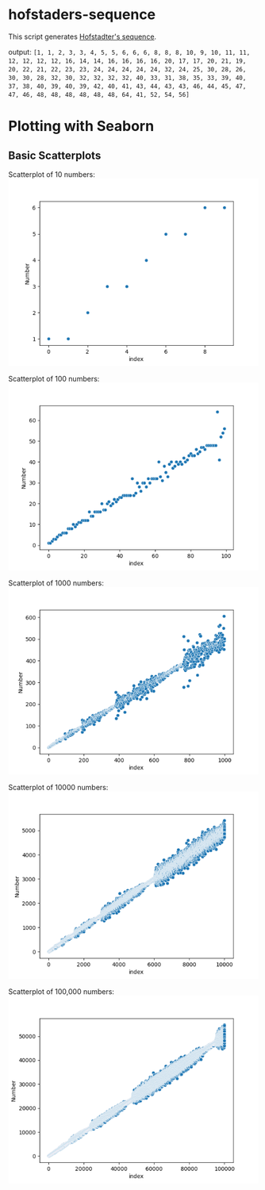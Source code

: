 # hofstaders-sequence
This script generates [Hofstadter's sequence](https://www.youtube.com/watch?v=j0o-pMIR8uk). 

output: `[1, 1, 2, 3, 3, 4, 5, 5, 6, 6, 6, 8, 8, 8, 10, 9, 10, 11, 11, 12, 12, 12, 12, 16, 14, 14, 16, 16, 16, 16, 20, 17, 17, 20, 21, 19, 20, 22, 21, 22, 23, 23, 24, 24, 24, 24, 24, 32, 24, 25, 30, 28, 26, 30, 30, 28, 32, 30, 32, 32, 32, 32, 40, 33, 31, 38, 35, 33, 39, 40, 37, 38, 40, 39, 40, 39, 42, 40, 41, 43, 44, 43, 43, 46, 44, 45, 47, 47, 46, 48, 48, 48, 48, 48, 48, 64, 41, 52, 54, 56]`

# Plotting with Seaborn
## Basic Scatterplots
Scatterplot of 10 numbers:
![10 numbers](images/10.png)

Scatterplot of 100 numbers:
![100 numbers](images/100.png)

Scatterplot of 1000 numbers:
![1000 numbers](images/1000.png)

Scatterplot of 10000 numbers:
![10000 numbers](images/10000.png)

Scatterplot of 100,000 numbers:
![100,000 numbers](images/100000.png)
